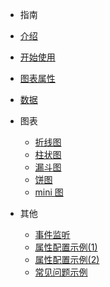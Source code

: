 - 指南
- [介绍](/)
- [开始使用](/start)
- [图表属性](/props)
- [数据](/data)
- 图表

  - [折线图](/line)
  - [柱状图](/histogram)
  - [漏斗图](/funnel)
  - [饼图](/pie)
  - [mini 图](/mini)

- 其他
  - [事件监听](/event)
  - [属性配置示例(1)](/props-demo1)
  - [属性配置示例(2)](/props-demo2)
  - [常见问题示例](/skill-demo)
